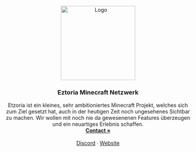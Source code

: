<br />
<div align="center">
  <a href="https://discord.gg/devsky">
    <img src="https://cdn.discordapp.com/icons/867834614579068998/7dbc46e5b3cd469cd4161e4c84832001.webp?size=512" alt="Logo" width="200" height="200">
  </a>

  <h3 align="center">Eztoria Minecraft Netzwerk</h3>

  <p align="center">
    Etzoria ist ein kleines, sehr ambitioniertes Minecraft Projekt, welches sich zum Ziel gesetzt hat, auch in der heutigen Zeit noch ungesehenes Sichtbar zu machen.
    Wir wollen mit noch nie da gewesenenen Features überzeugen und ein neuartiges Erlebnis schaffen.
    <br />
    <a href="https://discord.com/users/216487432667791360" target="_blank"><strong>Contact »</strong></a>
    <br />
    <br />
    <a href="https://discord.gg/WYUR4hqdwy" target="_blank">Discord</a>
    ·
    <a href="https://eztoria.eu" target="_blank">Website</a>
  </p>
</div>
